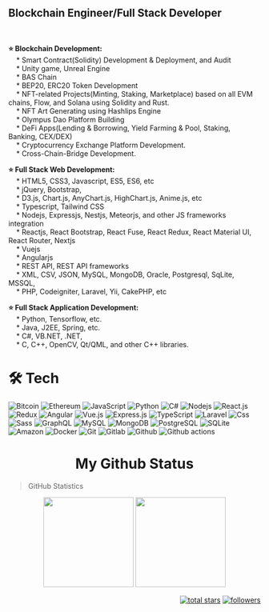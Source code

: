 <h2>Blockchain Engineer/Full Stack Developer</h2><br>

<b>⭐️ Blockchain Development:</b>
<br>&nbsp; &nbsp; * Smart Contract(Solidity) Development & Deployment, and Audit
<br>&nbsp; &nbsp; * Unity game, Unreal Engine
<br>&nbsp; &nbsp; * BAS Chain
<br>&nbsp; &nbsp; * BEP20, ERC20 Token Development
<br>&nbsp; &nbsp; * NFT-related Projects(Minting, Staking, Marketplace) based on all EVM chains, Flow, and Solana using Solidity and Rust.
<br>&nbsp; &nbsp; * NFT Art Generating using Hashlips Engine
<br>&nbsp; &nbsp; * Olympus Dao Platform Building
<br>&nbsp; &nbsp; * DeFi Apps(Lending & Borrowing, Yield Farming & Pool, Staking, Banking, CEX/DEX)
<br>&nbsp; &nbsp; * Cryptocurrency Exchange Platform Development.
<br>&nbsp; &nbsp; * Cross-Chain-Bridge Development.

<b>⭐️ Full Stack Web Development:</b>
<br>&nbsp; &nbsp; * HTML5, CSS3, Javascript, ES5, ES6, etc
<br>&nbsp; &nbsp; * jQuery, Bootstrap,
<br>&nbsp; &nbsp; * D3.js, Chart.js, AnyChart.js, HighChart.js, Anime.js, etc
<br>&nbsp; &nbsp; * Typescript, Tailwind CSS
<br>&nbsp; &nbsp; * Nodejs, Expressjs, Nestjs, Meteorjs, and other JS frameworks integration
<br>&nbsp; &nbsp; * Reactjs, React Bootstrap, React Fuse, React Redux, React Material UI, React Router, Nextjs
<br>&nbsp; &nbsp; * Vuejs
<br>&nbsp; &nbsp; * Angularjs
<br>&nbsp; &nbsp; * REST API, REST API frameworks
<br>&nbsp; &nbsp; * XML, CSV, JSON, MySQL, MongoDB, Oracle, Postgresql, SqLite, MSSQL,
<br>&nbsp; &nbsp; * PHP, Codeigniter, Laravel, Yii, CakePHP, etc

<b>⭐️ Full Stack Application Development:</b>
<br>&nbsp; &nbsp; * Python, Tensorflow, etc.
<br>&nbsp; &nbsp; * Java, J2EE, Spring, etc.
<br>&nbsp; &nbsp; * C#, VB.NET, .NET,
<br>&nbsp; &nbsp; * C, C++, OpenCV, Qt/QML, and other C++ libraries.

<h1>🛠 Tech</h1>

<div>
  <a>
    <img alt="Bitcoin" src="https://img.shields.io/badge/Bitcoin-ab790d?style=flat&logo=bitcoin&logoColor=white" />
  </a>
  <a>
    <img alt="Ethereum" src="https://img.shields.io/badge/Ethereum-05122A?style=flat&logo=ethereum&logoColor=white" />
  </a>
  <a>
    <img alt="JavaScript" src="https://img.shields.io/badge/JavaScript-323330?style=flat&logo=javascript&logoColor=F7DF1E" />
  </a>
  <a>
    <img alt="Python" src="https://img.shields.io/badge/Python-14354C?style=flat&logo=python&logoColor=white" />
  </a>
  <a>
    <img alt="C#" src="https://img.shields.io/badge/C%23-239120?style=flat&logo=c-sharp&logoColor=white" />
  </a>
  <a>
    <img alt="Nodejs" src="https://img.shields.io/badge/-Nodejs-43853d?style=flat&logo=Node.js&logoColor=white" />
  </a>
  <a>
    <img alt="React.js" src="https://img.shields.io/badge/-ReactJS-61DAFB?style=flat&logo=react&logoColor=white" />
  </a>
  <a>
    <img alt="Redux" src="https://img.shields.io/badge/-Redux-764ABC?style=flat&logo=redux&logoColor=white" />
  </a>
  <a>
    <img alt="Angular" src="https://img.shields.io/badge/-Angular-DD0031?style=flat&logo=angular&logoColor=white" />
  </a>
  <a>
    <img alt="Vue.js" src="https://img.shields.io/badge/Vue.js-35495E?style=flat&logo=vue.js&logoColor=4FC08D" />
  </a>
  <a>
    <img alt="Express.js" src="https://img.shields.io/badge/Express.js-80a50e?style=flat&logoColor=white" />
  </a>
  <a>
    <img alt="TypeScript" src="https://img.shields.io/badge/-TypeScript-007ACC?style=flat&logo=typescript&logoColor=white" />
  </a>
  <a>
    <img alt="Laravel" src="https://img.shields.io/badge/Laravel-FF2D20?style=flat&logo=laravel&logoColor=white" />
  </a>
  <a>
    <img alt="Css" src="https://img.shields.io/badge/CSS-239120?&style=flat&logo=css3&logoColor=white" />
  </a>
  <a>
    <img alt="Sass" src="https://img.shields.io/badge/-Sass-CC6699?style=flat&logo=sass&logoColor=white" />
  </a>
  <a>  
    <img alt="GraphQL" src="https://img.shields.io/badge/-GraphQL-E10098?style=flat&logo=graphql&logoColor=white" />
  </a>
  <a>
    <img alt="MySQL" src="https://img.shields.io/badge/-MySQL-0f69a9?style=flat&logo=mysql&logoColor=white" />
  </a>
  <a>
    <img alt="MongoDB" src="https://img.shields.io/badge/-MongoDB-13aa52?style=flat&logo=mongodb&logoColor=white" />
  </a>
  <a>
    <img alt="PostgreSQL" src="https://img.shields.io/badge/PostgreSQL-316192?style=flat&logo=postgresql&logoColor=white" />
  </a>
  <a>
    <img alt="SQLite" src="https://img.shields.io/badge/SQLite-07405E?style=flat&logo=sqlite&logoColor=white" />
  </a>
  <a>  
    <img alt="Amazon" src="https://img.shields.io/badge/Amazon_AWS-232F3E?style=flat&logo=amazon-aws&logoColor=white" />
  </a>
  <a>  
    <img alt="Docker" src="https://img.shields.io/badge/-Docker-46a2f1?style=flat&logo=docker&logoColor=white" />
  </a>
  <a>  
    <img alt="Git" src="https://img.shields.io/badge/-Git-F05032?style=flat&logo=git&logoColor=white" />
  </a>
  <a>  
    <img alt="Gitlab" src="https://img.shields.io/badge/-GitLab-FCA121?style=flat&logo=gitlab" />
  </a>
  <a>  
    <img alt="Github" src="https://img.shields.io/badge/-GitHub-181717?style=flat&logo=github" />
  </a>
  <a>  
    <img alt="Github actions" src="https://img.shields.io/badge/-Github_Actions-2088FF?style=flat&logo=github-actions&logoColor=white" />
  </a>
</div>

<h1 align="center">My Github Status </h1>

>GitHub Statistics
<p align="center">
    <a>
      <img height="180em" src="https://github-readme-stats-eight-theta.vercel.app/api?username=DramaCrypto&show_icons=true&theme=algolia&include_all_commits=true&count_private=true"/>
      <img height="180em" src="https://github-readme-stats-eight-theta.vercel.app/api/top-langs/?username=DramaCrypto&layout=compact&langs_count=8&theme=algolia"/>
    </a>
</p>

<p align="right">
  <a href="https://github.com/DramaCrypto?tab=repositories&sort=stargazers">
    <img alt="total stars" title="Total stars on GitHub" src="https://custom-icon-badges.herokuapp.com/badge/dynamic/json?logo=star&color=55960c&labelColor=488207&label=Stars&style=for-the-badge&query=%24.stars&url=https://api.github-star-counter.workers.dev/user/DramaCrypto"/></a>
  <a href="https://github.com/DramaCrypto?tab=followers">
    <img alt="followers" title="Follow me on Github" src="https://custom-icon-badges.herokuapp.com/github/followers/DramaCrypto?color=236ad3&labelColor=1155ba&style=for-the-badge&logo=person-add&label=Follow&logoColor=white"/></a>
</p>
<br />
